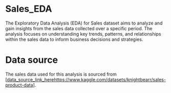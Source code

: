 # Sales_EDA
The Exploratory Data Analysis (EDA) for Sales dataset aims to analyze and gain insights from the sales data collected over a specific period. The analysis focuses on understanding key trends, patterns, and relationships within the sales data to inform business decisions and strategies.

# Data source
The sales data used for this analysis is sourced from [[data_source_link_here](https://www.kaggle.com/datasets/knightbearr/sales-product-data)https://www.kaggle.com/datasets/knightbearr/sales-product-data]. 
